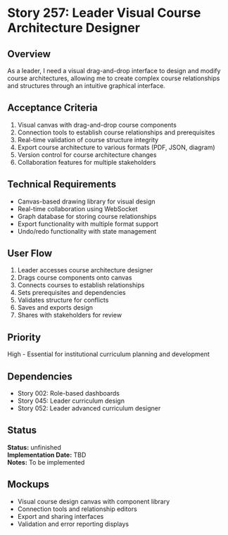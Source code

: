 # Story 257: Leader Visual Course Architecture Designer

## Overview
As a leader, I need a visual drag-and-drop interface to design and modify course architectures, allowing me to create complex course relationships and structures through an intuitive graphical interface.

## Acceptance Criteria
1. Visual canvas with drag-and-drop course components
2. Connection tools to establish course relationships and prerequisites
3. Real-time validation of course structure integrity
4. Export course architecture to various formats (PDF, JSON, diagram)
5. Version control for course architecture changes
6. Collaboration features for multiple stakeholders

## Technical Requirements
- Canvas-based drawing library for visual design
- Real-time collaboration using WebSocket
- Graph database for storing course relationships
- Export functionality with multiple format support
- Undo/redo functionality with state management

## User Flow
1. Leader accesses course architecture designer
2. Drags course components onto canvas
3. Connects courses to establish relationships
4. Sets prerequisites and dependencies
5. Validates structure for conflicts
6. Saves and exports design
7. Shares with stakeholders for review

## Priority
High - Essential for institutional curriculum planning and development

## Dependencies
- Story 002: Role-based dashboards
- Story 045: Leader curriculum design
- Story 052: Leader advanced curriculum designer


## Status
**Status:** unfinished  
**Implementation Date:** TBD  
**Notes:** To be implemented
## Mockups
- Visual course design canvas with component library
- Connection tools and relationship editors
- Export and sharing interfaces
- Validation and error reporting displays